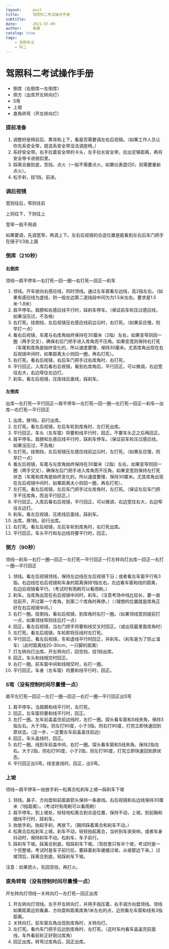 ```yaml
---
layout:     post
title:      驾照科二考试操作手册
subtitle:   
date:       2021-07-09
author:     奋翼
catalog: true
tags:
    - 驾照考试
    - 科二
---
```


# 驾照科二考试操作手册
- 倒库（右倒库—左倒库）
- 侧方（出库开左转向灯）
- S弯
- 上坡
- 直角转弯（开左转向灯）

### 提前准备

1. 调整好座椅前后、靠背和上下，看是否需要调左右后视镜。（如果工作人员让你先系安全带，就说系安全带没法调座椅。）
2. 系好安全带。右手拉着安全带的卡头，左手拉长安全带，拉出足够距离，再将安全带卡进锁扣里。
3. 踩离合器到底，空挡，点火（一般不需要点火，如果仪表盘归0，则需要重新点火）。
4. 松手刹，挂1挡，前进。

### 调后视镜

宽则往后，窄则往前

上则往下，下则往上

宽窄一般不用调

如果要调，先调宽窄，再调上下。左右后视镜的合适位置是能看到左右后车门把手在镜子1/3处上面

### 倒库（210秒）

#### 右倒库

领线—肩平停车—右打死—回一圈—右打死—回正—刹车

1. 领线。开车驶向右感应线，同时领线。通过左车窗看左边线，高2指左右。（如果有感应线为虚线，则一般左边第二道线段中间为为1.5米左右。要求是1.5米-1.8米）
2. 肩平停车。肩膀和右感应线平行时，踩刹车停车。（保证前车轮压过感应线，如果没压过，不及格）
3. 右打死。挂倒挡，左后视镜压右感应线前边沿时，右打死。（如果反应慢，则早打一点）
4. 看右后视镜，车尾与右库角始终保持在30厘米（2指）左右，如果变窄则回一圈（两手交叉），确保右后门把手进入库角而不压角。如果变宽则保持右打死（车尾和库角是始终变化的，所以速度要慢，保持30厘米。尤其库角出现在右后视镜中间时，如果距离太小则回一圈，再右打死）。
5. 右打死。看右后视镜，右后车门把手过右库角时，右打死。
6. 平行回正。入库后看右后视镜，看到右库角后，平行回正。可以微调，右边宽往右大，右边窄往左边打。
7. 刹车。看左后视镜，压库线后面线，踩刹车。

#### 左倒库

出库—左打死—平行回正—肩平停车—左打死—回一圈—左打死—回正—刹车—出库—右打死—平行回正

1. 出库。换1档，前行出库。
2. 左打死。看左后视镜，左后车轮到库角时，左打死出库。
3. 平行回正。车头（左车窗）将要和线平行时，回正。不要车头正之后再回正。
4. 肩平停车。肩膀和左感应线平行时，踩刹车停车。（保证前车轮压过感应线，如果没压过，不及格）
5. 左打死。挂倒挡，左后视镜压左感应线前边沿时，左打死。（如果反应慢，则早打一点）
6. 看左后视镜，车尾与左库角始终保持在30厘米（2指）左右，如果变窄则回一圈（两手交叉），确保左后门把手进入库角而不压角。如果变宽则保持左打死状态（车尾和库角是始终变化的，所以速度要慢，保持30厘米。尤其库角出现在左后视镜中间时，如果距离太小则回一圈，再右打死）。
7. 左打死。看左后视镜，左后车门把手过左库角时，左打死。（保证左后车门把手不压库角，而且平行回正。）
8. 平行回正。入库后看右后视镜，平行回正。可以微调，右边宽往右大，右边窄往左边打。
9. 刹车。看左后视镜，压库线后面线，踩刹车。
10. 出库。换1档，前行出库。
11. 右打死。看左后视镜，左后车轮到库角时，右打死出库。
12. 平行回正。车头平行和左边线将要平行时，回正。

### 侧方（90秒）

领线—刹车—右打一圈—回正—左打死—平行回正—打左转向灯出库—回正—右打一圈—平行回正

1. 领线。看左后视镜领线，保持左边线在左后视镜下沿；或者看左车窗平行有3指。右边线在右后视镜和车身的距离保持1指左右。左边看车窗和线的距离，右边后视镜看平行。（考试时有雨刷可以看雨刷。）
2. 刹车。当库角出现在右后视镜中间时，刹车。（注意考场中线比较长，要一直往前开，开过第一个库角，到第二个库角时再停。）（（理想的位置就是库角正好在右后视镜中间。）
3. 右打一圈。挂倒挡，看右后视镜，到库角时右打一圈。（如果领线宽则提前打一点，如果领线窄则往后打一点）
4. 回正。看左后视镜，当左门把手将要和线交叉时回正。（或出现最里面库角时）
5. 左打死。看左后视镜，车轮即将压线时左打死。
6. 平行回正。看左后视镜，车和虚线平行时回正，并刹车。（刹车是为了防止溜车）（此时距离线20-30cm，一只脚的距离）
7. 打左转向灯出库。开左转向灯，回空挡，挂1挡出库。
8. 回正。车头和线相交时回正。
9. 右打一圈。前车窗中间和线相交时，右打一圈。
10. 平行回正。车身（左车窗）将要和线平行时，回正。

### S弯（没有控制时间尽量慢一点）

肩平左打死—回正—左打一圈—回正—右打一圈—平行回正出S弯

1. 肩平停车。当肩膀和线平行时，左打死。
2. 回正。左车窗将要和线平行时，回正。
3. 左打一圈。左车前盖盖住前边线时，左打一圈。探头看车窗和S线夹角，保持3指左右。大于3指，则左打90度，小于3指，则右打90度，打完立即快速回到原状态。（这一步，一定要左车前盖盖住前边）
4. 回正。车头盖线时，回正。
5. 右打一圈。线到车前盖中间，右打一圈。探头看车窗和S线夹角，保持2指左右。大于2指，则右打90度，小于2指，则左打90度，打完立即快速回到原状态。
6. 平行回正出S弯。线变直线时，回正，出S弯。

### 上坡

领线—肩平停车—抬放手刹—松离合松刹车上坡—踩刹车下坡

1. 领线。鼻子、方向盘和前面直箭头保持一条直线。右后视镜和右边线保持30厘米（1指距离）。（考试时有雨刷可以看雨刷）
2. 肩平停车。到上坡处，轻轻地松离合到合适位置，保持不动，上坡。到前胸和细线平行时，踩刹车。
3. 抬放手刹。抬起手刹，再放下。（期间踩着离合和刹车不动。）
4. 松离合后松刹车上坡。刹车不动，轻轻抬起离合，当听到车突突响，或者车身抖动时，保持刹车不动。松刹车，车子前行。
5. 踩刹车下坡。踩离合到底，轻踩刹车下坡。（驾校里只有半个坡，考试时是一个完整坡。考试时是车子前行后，要踩着刹车缓缓过坡，从坡那边下来。）过坡顶后，踩离合到底，轻踩刹车下坡。

注意：如果熄火，先回空挡，再打火。

### 直角转弯（没有控制时间尽量慢一点）

开左转向灯领线—关转向灯—左打死—回正出库

1. 开左转向灯领线。左手开左转向灯，并用手指压着，右手调方向盘领线。领线如果距离远则看鼻、方向盘和距离库角1米左右的点，近则看左车窗和线有3指距离。
2. 关转向灯。前车窗左角出现到库角时，关转向灯。
3. 左打死。看内车门把手后边到库角时，左打死。（这时车内看车盖盖完前面线，车外看前轮正好刚过库角）
4. 回正出库。转弯过库角后，回正出库。

















